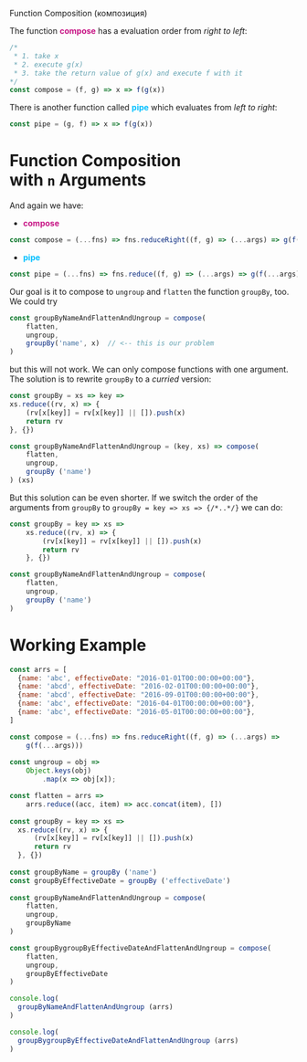 Function Composition (композиция)

The function <span style="font-weight: bold; color: mediumvioletred;">compose</span> has a evaluation order from _right to left_:

```javascript
/*
 * 1. take x
 * 2. execute g(x)
 * 3. take the return value of g(x) and execute f with it
*/
const compose = (f, g) => x => f(g(x))
```

There is another function called <span style="font-weight: bold; color: deepskyblue;">pipe</span> which evaluates from _left to right_:

```javascript
const pipe = (g, f) => x => f(g(x))
```

# Function Composition with `n` Arguments

And again we have:
-   <span style="font-weight: bold; color: mediumvioletred;">compose</span>
```js
const compose = (...fns) => fns.reduceRight((f, g) => (...args) => g(f(...args)))
```
-   <span style="font-weight: bold; color: deepskyblue;">pipe</span>
```js
const pipe = (...fns) => fns.reduce((f, g) => (...args) => g(f(...args)))
```

Our goal is it to compose to `ungroup` and `flatten` the function `groupBy`, too.  
We could try

```javascript
const groupByNameAndFlattenAndUngroup = compose(
    flatten,
    ungroup,
    groupBy('name', x)  // <-- this is our problem
)
```

but this will not work. We can only compose functions with one argument. The solution is to rewrite `groupBy` to a _curried_ version:

```javascript
const groupBy = xs => key =>
xs.reduce((rv, x) => {
    (rv[x[key]] = rv[x[key]] || []).push(x)
    return rv
}, {})

const groupByNameAndFlattenAndUngroup = (key, xs) => compose(
    flatten,
    ungroup,
    groupBy ('name')
) (xs)
```

But this solution can be even shorter. If we switch the order of the arguments from `groupBy` to `groupBy = key => xs => {/*..*/}` we can do:

```javascript
const groupBy = key => xs =>
    xs.reduce((rv, x) => {
        (rv[x[key]] = rv[x[key]] || []).push(x)
        return rv
    }, {})

const groupByNameAndFlattenAndUngroup = compose(
    flatten,
    ungroup,
    groupBy ('name')
)
```

# Working Example

```javascript
const arrs = [
  {name: 'abc', effectiveDate: "2016-01-01T00:00:00+00:00"},
  {name: 'abcd', effectiveDate: "2016-02-01T00:00:00+00:00"},
  {name: 'abcd', effectiveDate: "2016-09-01T00:00:00+00:00"},
  {name: 'abc', effectiveDate: "2016-04-01T00:00:00+00:00"},
  {name: 'abc', effectiveDate: "2016-05-01T00:00:00+00:00"},
]

const compose = (...fns) => fns.reduceRight((f, g) => (...args) => 
    g(f(...args)))
    
const ungroup = obj =>
    Object.keys(obj)
        .map(x => obj[x]);

const flatten = arrs =>
    arrs.reduce((acc, item) => acc.concat(item), [])
    
const groupBy = key => xs =>
  xs.reduce((rv, x) => {
      (rv[x[key]] = rv[x[key]] || []).push(x)
      return rv
  }, {})
  
const groupByName = groupBy ('name')
const groupByEffectiveDate = groupBy ('effectiveDate')
  
const groupByNameAndFlattenAndUngroup = compose(
    flatten,
    ungroup,
    groupByName
)

const groupBygroupByEffectiveDateAndFlattenAndUngroup = compose(
    flatten,
    ungroup,
    groupByEffectiveDate
)

console.log(
  groupByNameAndFlattenAndUngroup (arrs)
)

console.log(
  groupBygroupByEffectiveDateAndFlattenAndUngroup (arrs)
)
```
